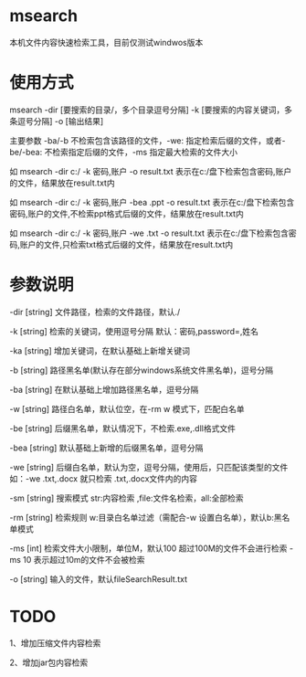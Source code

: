 # msearch
本机文件内容快速检索工具，目前仅测试windwos版本

# 使用方式
msearch -dir [要搜索的目录/，多个目录逗号分隔] -k [要搜索的内容关键词，多条逗号分隔] -o [输出结果]

主要参数 -ba/-b 不检索包含该路径的文件，-we: 指定检索后缀的文件，或者-be/-bea: 不检索指定后缀的文件，-ms 指定最大检索的文件大小

如 msearch -dir c:/ -k 密码,账户 -o result.txt 表示在c:/盘下检索包含密码,账户的文件，结果放在result.txt内

如 msearch -dir c:/ -k 密码,账户 -bea .ppt   -o result.txt 表示在c:/盘下检索包含密码,账户的文件,不检索ppt格式后缀的文件，结果放在result.txt内

如 msearch -dir c:/ -k 密码,账户 -we .txt   -o result.txt 表示在c:/盘下检索包含密码,账户的文件,只检索txt格式后缀的文件，结果放在result.txt内

# 参数说明
-dir [string] 文件路径，检索的文件路径，默认./

-k [string] 检索的关键词，使用逗号分隔 默认：密码,password=,姓名

-ka [string] 增加关键词，在默认基础上新增关键词

-b [string] 路径黑名单(默认存在部分windows系统文件黑名单)，逗号分隔

-ba [string] 在默认基础上增加路径黑名单，逗号分隔

-w [string] 路径白名单，默认位空，在-rm w 模式下，匹配白名单

-be [string] 后缀黑名单，默认情况下，不检索.exe,.dll格式文件

-bea [string] 默认基础上新增的后缀黑名单，逗号分隔

-we [string] 后缀白名单，默认为空，逗号分隔，使用后，只匹配该类型的文件  如：-we .txt,.docx  就只检索 .txt,.docx文件内的内容

-sm [string] 搜索模式 str:内容检索 ,file:文件名检索，all:全部检索

-rm [string] 检索规则 w:目录白名单过滤（需配合-w 设置白名单），默认b:黑名单模式

-ms [int] 检索文件大小限制，单位M，默认100 超过100M的文件不会进行检索 -ms 10 表示超过10m的文件不会被检索

-o [string] 输入的文件，默认fileSearchResult.txt


# TODO
1、增加压缩文件内容检索

2、增加jar包内容检索
